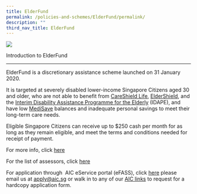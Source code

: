 ```yaml
---
title: ElderFund
permalink: /policies-and-schemes/ElderFund/permalink/
description: ""
third_nav_title: ElderFund
---
```

![](/images/Elderfund.jpg)

Introduction to ElderFund  

----------------------------

ElderFund is a discretionary assistance scheme launched on 31 January 2020. 

It is targeted at severely disabled lower-income Singapore Citizens aged 30 and older, who are not able to benefit from [CareShield Life](https://www.aic.sg/financial-assistance/careshield-life), [ElderShield](https://www.aic.sg/financial-assistance/eldershield), and the [Interim Disability Assistance Programme for the Elderly](https://www.aic.sg/financial-assistance/interim-disability-assistance-programme-elderly) (IDAPE), and have low [MediSave](https://www.aic.sg/financial-assistance/medisave) balances and inadequate personal savings to meet their long-term care needs. 

Eligible Singapore Citizens can receive up to $250 cash per month for as long as they remain eligible, and meet the terms and conditions needed for receipt of payment.


For more info, click [here](https://www.aic.sg/financial-assistance/elderfund)

For the list of assessors, click [here](https://www.aic.sg/financial-assistance/Documents/Application%20Forms/IDAPE%20Assessor%20List.pdf)

For application through  AIC eService portal (eFASS), click [here](https://efinance.aic.sg/)
please email us at [apply@aic.sg](mailto:apply@aic.sg) or walk in to any of our [AIC links](https://www.aic.sg/aic-link) to request for a hardcopy application form.